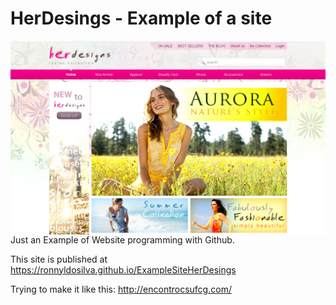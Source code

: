 # HerDesings - Example of a site

<img src="https://github.com/RonnyldoSilva/ExampleSiteHerDesings/blob/master/herdesign.PNG"
     alt="Face detection example"
     style="float: left; margin-right: 10px;" />

Just an Example of Website programming with Github.

This site is published at https://ronnyldosilva.github.io/ExampleSiteHerDesings

Trying to make it like this: http://encontrocsufcg.com/

